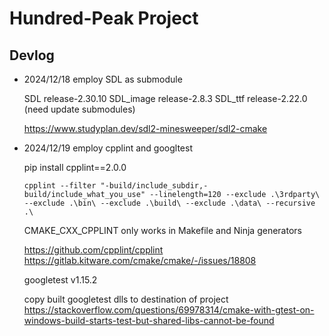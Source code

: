 # Hundred-Peak Project

## Devlog

- 2024/12/18 employ SDL as submodule

    SDL release-2.30.10
    SDL_image release-2.8.3
    SDL_ttf release-2.22.0 (need update submodules)

    https://www.studyplan.dev/sdl2-minesweeper/sdl2-cmake

- 2024/12/19 employ cpplint and googltest

    pip install cpplint==2.0.0
    ```
    cpplint --filter "-build/include_subdir,-build/include_what_you_use" --linelength=120 --exclude .\3rdparty\ --exclude .\bin\ --exclude .\build\ --exclude .\data\ --recursive .\
    ```
    CMAKE_CXX_CPPLINT only works in Makefile and Ninja generators

    https://github.com/cpplint/cpplint
    https://gitlab.kitware.com/cmake/cmake/-/issues/18808

    googletest v1.15.2

    copy built googletest dlls to destination of project
    https://stackoverflow.com/questions/69978314/cmake-with-gtest-on-windows-build-starts-test-but-shared-libs-cannot-be-found